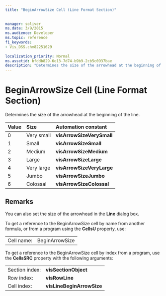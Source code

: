 ```yaml
---
title: "BeginArrowSize Cell (Line Format Section)"
 
 
manager: soliver
ms.date: 3/9/2015
ms.audience: Developer
ms.topic: reference
f1_keywords:
- Vis_DSS.chm82251629
 
localization_priority: Normal
ms.assetid: bfddb829-6e13-7d74-b9b9-2cb5c0937bae
description: "Determines the size of the arrowhead at the beginning of the line."
---
```


# BeginArrowSize Cell (Line Format Section)

Determines the size of the arrowhead at the beginning of the line.
  
|**Value**|**Size**|**Automation constant**|
|:-----|:-----|:-----|
| 0  <br/> | Very small  <br/> |**visArrowSizeVerySmall** <br/> |
| 1  <br/> | Small  <br/> |**visArrowSizeSmall** <br/> |
| 2  <br/> | Medium  <br/> |**visArrowSizeMedium** <br/> |
| 3  <br/> | Large  <br/> |**visArrowSizeLarge** <br/> |
| 4  <br/> | Very large  <br/> |**visArrowSizeVeryLarge** <br/> |
| 5  <br/> | Jumbo  <br/> |**visArrowSizeJumbo** <br/> |
| 6  <br/> | Colossal  <br/> |**visArrowSizeColossal** <br/> |
   
## Remarks

You can also set the size of the arrowhead in the **Line** dialog box. 
  
To get a reference to the BeginArrowSize cell by name from another formula, or from a program using the **CellsU** property, use: 
  
|||
|:-----|:-----|
| Cell name:  <br/> | BeginArrowSize  <br/> |
   
To get a reference to the BeginArrowSize cell by index from a program, use the **CellsSRC** property with the following arguments: 
  
|||
|:-----|:-----|
| Section index:  <br/> |**visSectionObject** <br/> |
| Row index:  <br/> |**visRowLine** <br/> |
| Cell index:  <br/> |**visLineBeginArrowSize** <br/> |
   

